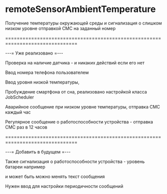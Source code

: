 # remoteSensorAmbientTemperature
Получение температуры окружающей среды и сигнализация о слишком низком уровне отправкой СМС на заданный номер

===============================================================================

---= Уже реализовано =---

Проверка на наличие датчика - и никаких действий если его нет

Ввод номера телефона пользователем

Ввод уровня низкой температуры,

Пробуждение смартфона от сна, реализовано настройкой класса JobScheduler

Аварийное сообщение при низком уровне температуры, отправка СМС каждый час

Регулярное сообщение о работоспособности устройства - отправка СМС раз в 12 часов

===============================================================================


---= Добавить в будущем =---

Также сигнализация о работоспособности устройства - уровень батареи например

и может быть можно менять текст сообщения

Нужен ввод для настройки периодичности сообщений
